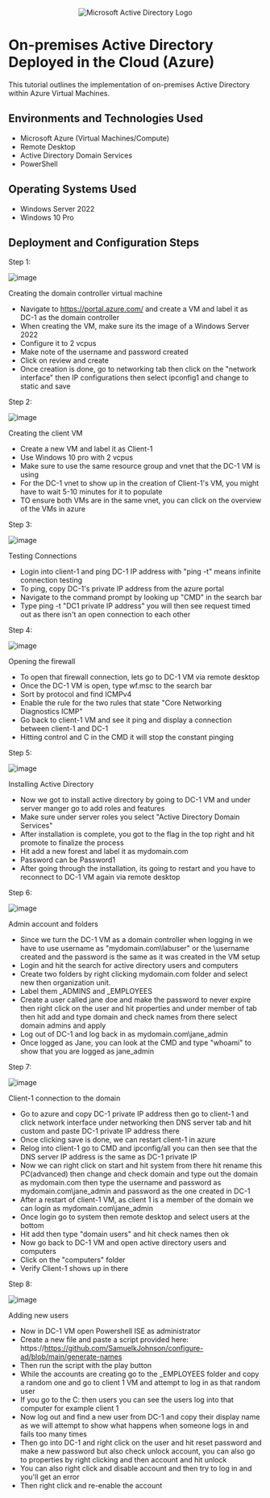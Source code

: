 <p align="center">
<img src="https://i.imgur.com/pU5A58S.png" alt="Microsoft Active Directory Logo"/>
</p>

<h1>On-premises Active Directory Deployed in the Cloud (Azure)</h1>
This tutorial outlines the implementation of on-premises Active Directory within Azure Virtual Machines.<br />


<h2>Environments and Technologies Used</h2>

- Microsoft Azure (Virtual Machines/Compute)
- Remote Desktop
- Active Directory Domain Services
- PowerShell

<h2>Operating Systems Used </h2>

- Windows Server 2022
- Windows 10 Pro

<h2>Deployment and Configuration Steps</h2>

Step 1:

![image](https://i.imgur.com/zmUeU34.jpg)

Creating the domain controller virtual machine
- Navigate to https://portal.azure.com/ and create a VM and label it as DC-1 as the domain controller
- When creating the VM, make sure its the image of a Windows Server 2022
- Configure it to 2 vcpus
- Make note of the username and password created
- Click on review and create
- Once creation is done, go to networking tab then click on the "network interface" then IP configurations then select ipconfig1 and change to static and save

Step 2:

![image](https://i.imgur.com/EmWrF9P.jpg)

Creating the client VM
- Create a new VM and label it as Client-1
- Use Windows 10 pro with 2 vcpus
- Make sure to use the same resource group and vnet that the DC-1 VM is using
- For the DC-1 vnet to show up in the creation of Client-1's VM, you might have to wait 5-10 minutes for it to populate
- TO ensure both VMs are in the same vnet, you can click on the overview of the VMs in azure

Step 3:

![image](https://i.imgur.com/SFzICM7.jpg)

Testing Connections
- Login into client-1 and ping DC-1 IP address with "ping -t" means infinite connection testing
- To ping, copy DC-1's private IP address from the azure portal
- Navigate to the command prompt by looking up "CMD" in the search bar
- Type ping -t "DC1 private IP address" you will then see request timed out as there isn't an open connection to each other

Step 4:

![image](https://i.imgur.com/bJOj3i5.jpg)

Opening the firewall
- To open that firewall connection, lets go to DC-1 VM via remote desktop
- Once the DC-1 VM is open, type wf.msc to the search bar
- Sort by protocol and find ICMPv4
- Enable the rule for the two rules that state "Core Networking Diagnostics ICMP"
- Go back to client-1 VM and see it ping and display a connection between client-1 and DC-1
- Hitting control and C in the CMD it will stop the constant pinging

Step 5:

![image](https://i.imgur.com/T18uPM9.jpg)

Installing Active Directory
- Now we got to install active directory by going to DC-1 VM and under server manger go to add roles and features
- Make sure under server roles you select "Active Directory Domain Services"
- After installation is complete, you got to the flag in the top right and hit promote to finalize the process
- Hit add a new forest and label it as mydomain.com
- Password can be Password1
- After going through the installation, its going to restart and you have to reconnect to DC-1 VM again via remote desktop

Step 6:

![image](https://i.imgur.com/rT8VXam.jpg)

Admin account and folders
- Since we turn the DC-1 VM as a domain controller when logging in we have to use username as "mydomain.com\labuser" or the \username created and the password is the same as it was created in the VM setup
- Login and hit the search for active directory users and computers
- Create two folders by right clicking mydomain.com folder and select new then organization unit.
- Label them _ADMINS and _EMPLOYEES
- Create a user called jane doe and make the password to never expire then right click on the user and hit properties and under member of tab then hit add and type domain and check names from there select domain admins and apply
- Log out of DC-1 and log back in as mydomain.com\jane_admin
- Once logged as Jane, you can look at the CMD and type "whoami" to show that you are logged as jane_admin

Step 7:

![image](https://i.imgur.com/AX8AtuP.jpg)

Client-1 connection to the domain
- Go to azure and copy DC-1 private IP address then go to client-1 and click network interface under networking then DNS server tab and hit custom and paste DC-1 private IP address there
- Once clicking save is done, we can restart client-1 in azure
- Relog into client-1 go to CMD and ipconfig/all you can then see that the DNS server IP address is the same as DC-1 private IP
- Now we can right click on start and hit system from there hit rename this PC(advanced) then change and check domain and type out the domain as mydomain.com then type the username and password as mydomain.com\jane_admin and password as the one created in DC-1
- After a restart of client-1 VM, as client 1 is a member of the domain we can login as mydomain.com\jane_admin
- Once login go to system then remote desktop and select users at the bottom 
- Hit add then type "domain users" and hit check names then ok
- Now go back to DC-1 VM and open active directory users and computers
- Click on the "computers" folder
- Verify Client-1 shows up in there

Step 8:

![image](https://i.imgur.com/C55Oiwa.jpg)

Adding new users
- Now in DC-1 VM open Powershell ISE as administrator 
- Create a new file and paste a script provided here: https://https://github.com/SamuelkJohnson/configure-ad/blob/main/generate-names
- Then run the script with the play button
- While the accounts are creating go to the _EMPLOYEES folder and copy a random one and go to client 1 VM and attempt to log in as that random user
- If you go to the C: then users you can see the users log into that computer for example client 1
- Now log out and find a new user from DC-1 and copy their display name as we will attempt to show what happens when someone logs in and fails too many times
- Then go into DC-1 and right click on the user and hit reset password and make a new password but also check unlock account, you can also go to properties by right clicking and then account and hit unlock
- You can also right click and disable account and then try to log in and you'll get an error 
- Then right click and re-enable the account
